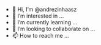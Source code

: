 - 👋 Hi, I’m @andrezinhaasz
- 👀 I’m interested in ...
- 🌱 I’m currently learning ...
- 💞️ I’m looking to collaborate on ...
- 📫 How to reach me ...

<!---
andrezinhaasz/andrezinhaasz is a ✨ special ✨ repository because its `README.md` (this file) appears on your GitHub profile.
You can click the Preview link to take a look at your changes.
--->
